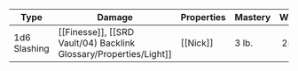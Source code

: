 | Type         | Damage                 | Properties | Mastery | Weight | Cost |
| ------------ | ---------------------- | ---------- | ------- | :----: | :--: |
| 1d6 Slashing | [[Finesse]], [[SRD Vault/04) Backlink Glossary/Properties/Light]] | [[Nick]]   | 3 lb.   | 25 GP  |      |